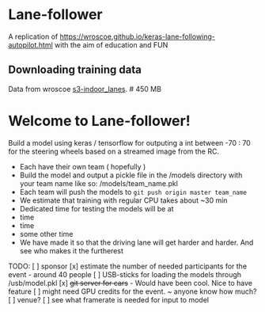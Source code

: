 # Lane-follower
A replication of https://wroscoe.github.io/keras-lane-following-autopilot.html with the aim of education and FUN

## Downloading training data

Data from wroscoe [s3-indoor_lanes](https://s3.amazonaws.com/donkey_resources/indoor_lanes.pkl). # 450 MB

# Welcome to Lane-follower!

Build a model using keras / tensorflow for outputing a int between -70 : 70 for the steering wheels 
based on a streamed image from the RC.

* Each have their own team ( hopefully )
* Build the model and output a pickle file in the /models directory with your team name like so: /models/team_name.pkl
* Each team will push the models to ```git push origin master team_name```
* We estimate that training with regular CPU takes about ~30 min
* Dedicated time for testing the models will be at
 * time
 * time
 * some other time
* We have made it so that the driving lane will get harder and harder. And see who makes it the furtherest

TODO:
[ ] sponsor
[x] estimate the number of needed participants for the event - around 40 people
[ ] USB-sticks for loading the models through /usb/model.pkl 
[x] ~~git server for cars~~ - Would have been cool. Nice to have feature
[ ] might need GPU credits for the event. ~ anyone know how much?
[ ] venue?
[ ] see what framerate is needed for input to model